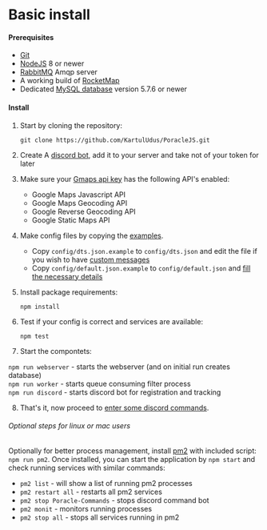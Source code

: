 # Basic install

#### Prerequisites

* [Git](https://git-scm.com/downloads)
* [NodeJS](https://nodejs.org/en/) 8 or newer
* [RabbitMQ](rabbitmq.md) Amqp server
* A working build of [RocketMap](http://rocketmap.readthedocs.io/en/develop/)
* Dedicated [MySQL database](http://rocketmap.readthedocs.io/en/develop/basic-install/mysql.html) version 5.7.6 or newer


#### Install


1. Start by cloning the repository:  
   ```
   git clone https://github.com/KartulUdus/PoracleJS.git
   ```

2. Create A [discord bot](discordbot.md), add it to your server and take not of your token for later

3. Make sure your [Gmaps api key](gmaps.md) has the following API's enabled:
    * Google Maps Javascript API 
    * Google Maps Geocoding API
    * Google Reverse Geocoding API
    * Google Static Maps API  

4. Make config files by copying the [examples](https://github.com/KartulUdus/PoracleJS/tree/master/config).
    * Copy `config/dts.json.example` to `config/dts.json` and edit the file if you wish to have [custom messages](dts.md)    
    * Copy `config/default.json.example` to `config/default.json` and [fill the necessary details](config.md)
    
5. Install package requirements:
    ```
    npm install
    ```
6. Test if your config is correct and services are available: 
    ```
    npm test
    ```
7. Start the compontets:

`npm run webserver` - starts the webserver (and on initial run creates database)  
`npm run worker` - starts queue consuming filter process  
`npm run discord` - starts discord bot for registration and tracking  

8. That's it, now proceed to [enter some discord commands](commands.md).
        
   
###### Optional steps for linux or mac users


Optionally for better process management, install [pm2](http://pm2.keymetrics.io/) with included script:
`npm run pm2`. Once installed, you can start the application by `npm start` and check running services
 with similar commands:
* `pm2 list` - will show a list of running pm2 processes  
* `pm2 restart all` - restarts all pm2 services  
* `pm2 stop Poracle-Commands` - stops discord command bot  
* `pm2 monit` - monitors running processes  
* `pm2 stop all` - stops all services running in pm2  

